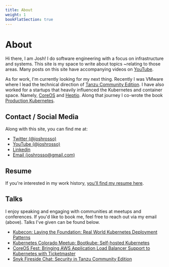 ```yaml
---
title: About
weight: 1
bookFlatSection: true
---
```


# About

Hi there, I am Josh! I do software engineering with a focus on infrastructure
and systems. This site is my space to write about topics ~relating to those
areas. Many posts on this site have accompanying videos on
[YouTube](https://www.youtube.com/channel/UCkFMkIX1Tb2s8CIgfzmUfLA). 

As for work, I'm currently looking for my next thing. Recently I was VMware
where I lead the technical direction of [Tanzu Community
Edition](https://github.com/vmware-tanzu/community-edition). I have also worked
for a startups that heavily influenced the Kubernetes and container space.
Namely,
[CoreOS](https://techcrunch.com/2018/11/06/vmware-acquires-heptio-the-startup-founded-by-2-co-founders-of-kubernetes/)
and
[Heptio](https://techcrunch.com/2018/11/06/vmware-acquires-heptio-the-startup-founded-by-2-co-founders-of-kubernetes/).
Along that journey I co-wrote the book [Production
Kubernetes](https://www.oreilly.com/library/view/production-kubernetes/9781492092292/).

## Contact / Social Media

Along with this site, you can find me at:

* [Twitter (@joshrosso)](https://twitter.com/joshrosso)
* [YouTube (@joshrosso)](https://www.youtube.com/channel/UCkFMkIX1Tb2s8CIgfzmUfLA)
* [Linkedin](https://www.linkedin.com/in/joshrosso/)
* [Email (joshrosso@gmail.com)](mailto:joshrosso@gmail.com)

## Resume

If you're interested in my work history, [you'll find my resume
here](https://resume.joshrosso.com).

## Talks

I enjoy speaking and engaging with communities at meetups and
conferences. If you'd like to book me, feel free to reach out via my email
(above). Talks I've given can be found below.

* [Kubecon: Laying the Foundation: Real World Kubernetes Deployment
  Patterns](https://www.youtube.com/watch?v=Rb0JMVVZ1N8)
* [Kubernetes Colorado Meetup: Bootkube: Self-hosted
  Kubernetes](https://www.youtube.com/watch?v=Be1t2wTV0mE)
* [CoreOS Fest: Bringing AWS Application Load Balancer Support to Kubernetes
  with
Ticketmaster](https://www.youtube.com/watch?v=OiNK6H4CTCg)
* [Snyk Fireside Chat: Security in Tanzu Community
  Edition](https://www.youtube.com/watch?v=vHAN92fR2e8)
